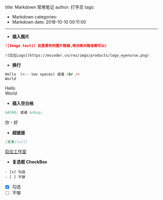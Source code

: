 title: Markdown 常用笔记
author: 打字员
tags:
  - Markdown
categories:
  - Markdown
date: 2018-10-10 00:11:00
---
* **插入图片**
```Markdown
![Image text]( 这里是你的图片链接,相对绝对路径都可以)
```
	![巨应Logo](https://mscoder.cn/res/imgs/products/logo_eyenurse.png)
* **换行**
```Markdown
Hello  (<-- two spaces) 或者 <br />
World
```
  Hello  
  World
* **插入空白格**
```Markdown
&#160; 或者 &nbsp;
```
  你&#160;-&nbsp;好
* **超链接**
```Markdown
[文本](url)
```
  [巨应工作室](https://mscoder.cn)

* **复选框 CheckBox**
```
- [x] 勾选
- [ ] 不够
```
  - [x] 勾选
  - [ ] 不够